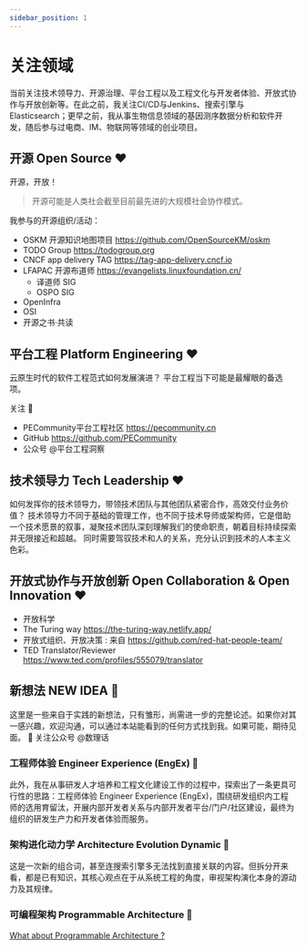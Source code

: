 ```yaml
---
sidebar_position: 1
---
```


# 关注领域

当前关注技术领导力、开源治理、平台工程以及工程文化与开发者体验、开放式协作与开放创新等。在此之前，我关注CI/CD与Jenkins、搜索引擎与Elasticsearch；更早之前，我从事生物信息领域的基因测序数据分析和软件开发，随后参与过电商、IM、物联网等领域的创业项目。


## 开源 Open Source  ❤️

开源，开放！

> 开源可能是人类社会截至目前最先进的大规模社会协作模式。

我参与的开源组织/活动：
- OSKM 开源知识地图项目 https://github.com/OpenSourceKM/oskm
- TODO Group https://todogroup.org 
- CNCF app delivery TAG https://tag-app-delivery.cncf.io 
- LFAPAC 开源布道师 https://evangelists.linuxfoundation.cn/
    - 译道师 SIG
    - OSPO SIG
- OpenInfra 
- OSI 
- 开源之书·共读 

## 平台工程  Platform Engineering ❤️

云原生时代的软件工程范式如何发展演进？ 平台工程当下可能是最耀眼的备选项。

关注 👀
- PECommunity平台工程社区 https://pecommunity.cn
- GitHub https://github.com/PECommunity
- 公众号 @平台工程洞察 


## 技术领导力 Tech Leadership  ❤️

如何发挥你的技术领导力，带领技术团队与其他团队紧密合作，高效交付业务价值？ 技术领导力不同于基础的管理工作，也不同于技术导师或架构师，它是借助一个技术愿景的叙事，凝聚技术团队深刻理解我们的使命职责，朝着目标持续探索并无限接近和超越。
同时需要驾驭技术和人的关系，充分认识到技术的人本主义色彩。



## 开放式协作与开放创新 Open Collaboration & Open Innovation  ❤️

- 开放科学 
- The Turing way https://the-turing-way.netlify.app/ 
- 开放式组织、开放决策 : 来自 https://github.com/red-hat-people-team/ 
- TED Translator/Reviewer https://www.ted.com/profiles/555079/translator 


## 新想法 NEW IDEA   🤔 

这里是一些来自于实践的新想法，只有雏形，尚需进一步的完整论述。如果你对其一感兴趣，欢迎沟通，可以通过本站能看到的任何方式找到我。如果可能，期待见面。 👀 关注公众号 @数理话  

### 工程师体验 Engineer Experience (EngEx)  💙

此外，我在从事研发人才培养和工程文化建设工作的过程中，探索出了一条更具可行性的思路：工程师体验 Engineer Experience (EngEx)，围绕研发组织内工程师的选用育留汰，开展内部开发者关系与内部开发者平台/门户/社区建设，最终为组织的研发生产力和开发者体验而服务。


### 架构进化动力学 Architecture Evolution Dynamic  💙

这是一次新的组合词，甚至连搜索引擎多无法找到直接关联的内容。但拆分开来看，都是已有知识，其核心观点在于从系统工程的角度，审视架构演化本身的源动力及其规律。


### 可编程架构 Programmable Architecture 💙 

[What about Programmable Architecture ?](https://dev.to/node/what-about-programmable-architecture--54cl)
